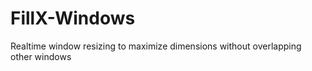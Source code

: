 FillX-Windows
=============

Realtime window resizing to maximize dimensions without overlapping other windows
